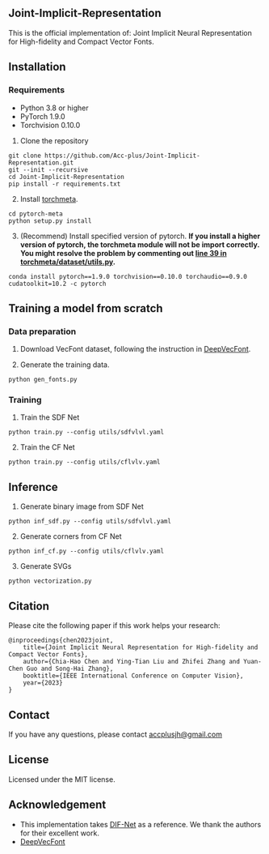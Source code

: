 ## Joint-Implicit-Representation


<!-- <p align="center"> 
<img src="/imgs/JIF.png" width="800">
</p> -->

This is the official implementation of: Joint Implicit Neural Representation for High-fidelity and Compact Vector Fonts.

## Installation

### Requirements
- Python 3.8 or higher
- PyTorch 1.9.0
- Torchvision 0.10.0
  

1. Clone the repository
```
git clone https://github.com/Acc-plus/Joint-Implicit-Representation.git
git --init --recursive
cd Joint-Implicit-Representation
pip install -r requirements.txt
```

2. Install [torchmeta](https://github.com/tristandeleu/pytorch-meta).
```
cd pytorch-meta
python setup.py install
```

3. (Recommend) Install specified version of pytorch. **If you install a higher version of pytorch, the torchmeta module will not be import correctly. You might resolve the problem by commenting out [line 39 in torchmeta/dataset/utils.py](https://github.com/tristandeleu/pytorch-meta/blob/d55d89ebd47f340180267106bde3e4b723f23762/torchmeta/datasets/utils.py#L39).**
```
conda install pytorch==1.9.0 torchvision==0.10.0 torchaudio==0.9.0 cudatoolkit=10.2 -c pytorch
```

## Training a model from scratch

### Data preparation

1. Download VecFont dataset, following the instruction in [DeepVecFont](https://github.com/yizhiwang96/deepvecfont).
   
2. Generate the training data.
```
python gen_fonts.py
```


### Training

1. Train the SDF Net

```
python train.py --config utils/sdfvlvl.yaml
```

2. Train the CF Net

```
python train.py --config utils/cflvlv.yaml
```

## Inference

1. Generate binary image from SDF Net

```
python inf_sdf.py --config utils/sdfvlvl.yaml
```

2. Generate corners from CF Net

```
python inf_cf.py --config utils/cflvlv.yaml
```

3. Generate SVGs
   
```
python vectorization.py
```

## Citation

Please cite the following paper if this work helps your research:

    @inproceedings{chen2023joint,
		title={Joint Implicit Neural Representation for High-fidelity and Compact Vector Fonts},
    	author={Chia-Hao Chen and Ying-Tian Liu and Zhifei Zhang and Yuan-Chen Guo and Song-Hai Zhang},
	    booktitle={IEEE International Conference on Computer Vision},
	    year={2023}
	}

## Contact
If you have any questions, please contact accplusjh@gmail.com

## License

Licensed under the MIT license.

## Acknowledgement
- This implementation takes [DIF-Net](https://github.com/microsoft/DIF-Net) as a reference. We thank the authors for their excellent work. 
- [DeepVecFont](https://github.com/yizhiwang96/deepvecfont)

